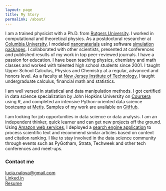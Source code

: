 ```yaml
---
layout: page
title: My Story
permalink: /about/
---
```


I am a trained physicist with a Ph.D. from [Rutgers University](http://www.physics.rutgers.edu/). I worked in computational and theoretical physics. As a postdoctoral researcher at [Columbia University](http://www.columbia.edu/), I modeled [nanomaterials](http://science.sciencemag.org/content/333/6045/999.abstract) using software [simulation](https://www.vasp.at/) [packages](http://www.quantum-espresso.org/). I collaborated with other scientists, presented at conferences and published results of my work in top peer-reviewed journals. I have a passion for education. I have been teaching physics, chemistry and math classes and worked with talented high school students since 2001. I taught Upper School Calculus, Physics and Chemistry at a regular, advanced and honors level. As a faculty at [New Jersey Institute of Technology](http://www.njit.edu/), I taught undergraduate calculus, financial math and statistics.

I am well versed in statistical and data manipulation methods. I got certified in data science specialization by John Hopkins University on [Coursera](https://www.coursera.org/account/accomplishments/specialization/certificate/LL4BR8M6KAGX) using R, and completed an intensive Python-oriented data science bootcamp at [Metis](http://www.thisismetis.com/). Samples of my work are available on [GitHub](https://github.com/lpalova). 

I am looking for job opportunities in data science or data analysis. I am an independent thinker, quick learner and can get new projects off the ground. Using [Amazon web services](https://aws.amazon.com/), I deployed a 
[search engine application](http://ec2-54-166-179-179.compute-1.amazonaws.com/) to process scientific text and recommend similar articles based on content and citation ranking. I like to stay involved in the data science community through events such as PyGotham, Strata, Techweek and other tech conferences and meet-ups.


### Contact me

[lucia.palova@gmail.com](mailto:email@domain.com)   
[Linked.in](https://www.linkedin.com/in/luciapalova)  
[Resume](/Resume_Lucia_Palova.pdf) 
